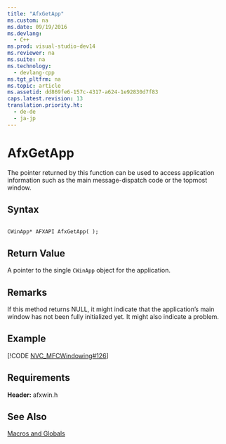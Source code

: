 ```yaml
---
title: "AfxGetApp"
ms.custom: na
ms.date: 09/19/2016
ms.devlang: 
  - C++
ms.prod: visual-studio-dev14
ms.reviewer: na
ms.suite: na
ms.technology: 
  - devlang-cpp
ms.tgt_pltfrm: na
ms.topic: article
ms.assetid: dd869fe6-157c-4317-a624-1e92830d7f83
caps.latest.revision: 13
translation.priority.ht: 
  - de-de
  - ja-jp
---
```

# AfxGetApp
The pointer returned by this function can be used to access application information such as the main message-dispatch code or the topmost window.  
  
## Syntax  
  
```  
  
CWinApp* AFXAPI AfxGetApp( );   
```  
  
## Return Value  
 A pointer to the single `CWinApp` object for the application.  
  
## Remarks  
 If this method returns NULL, it might indicate that the application’s main window has not been fully initialized yet. It might also indicate a problem.  
  
## Example  
 [!CODE [NVC_MFCWindowing#126](../CodeSnippet/VS_Snippets_Cpp/NVC_MFCWindowing#126)]  
  
## Requirements  
 **Header:** afxwin.h  
  
## See Also  
 [Macros and Globals](../vs140/MFC-Macros-and-Globals.md)